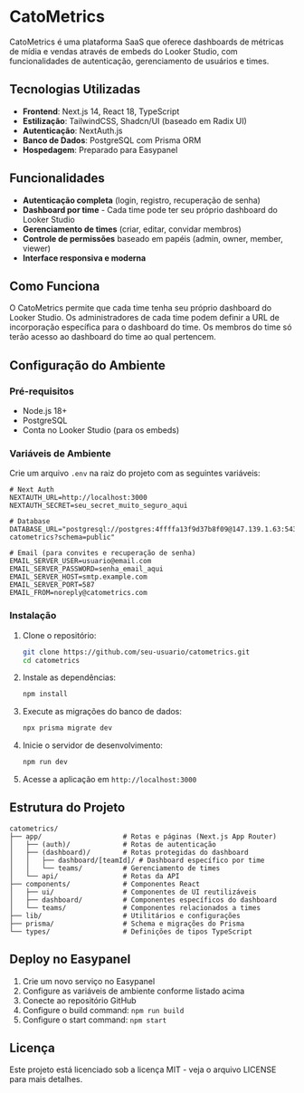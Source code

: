 # CatoMetrics

CatoMetrics é uma plataforma SaaS que oferece dashboards de métricas de mídia e vendas através de embeds do Looker Studio, com funcionalidades de autenticação, gerenciamento de usuários e times.

## Tecnologias Utilizadas

- **Frontend**: Next.js 14, React 18, TypeScript
- **Estilização**: TailwindCSS, Shadcn/UI (baseado em Radix UI)
- **Autenticação**: NextAuth.js
- **Banco de Dados**: PostgreSQL com Prisma ORM
- **Hospedagem**: Preparado para Easypanel

## Funcionalidades

- **Autenticação completa** (login, registro, recuperação de senha)
- **Dashboard por time** - Cada time pode ter seu próprio dashboard do Looker Studio
- **Gerenciamento de times** (criar, editar, convidar membros)
- **Controle de permissões** baseado em papéis (admin, owner, member, viewer)
- **Interface responsiva e moderna**

## Como Funciona

O CatoMetrics permite que cada time tenha seu próprio dashboard do Looker Studio. Os administradores de cada time podem definir a URL de incorporação específica para o dashboard do time. Os membros do time só terão acesso ao dashboard do time ao qual pertencem.

## Configuração do Ambiente

### Pré-requisitos

- Node.js 18+
- PostgreSQL
- Conta no Looker Studio (para os embeds)

### Variáveis de Ambiente

Crie um arquivo `.env` na raiz do projeto com as seguintes variáveis:

```
# Next Auth
NEXTAUTH_URL=http://localhost:3000
NEXTAUTH_SECRET=seu_secret_muito_seguro_aqui

# Database
DATABASE_URL="postgresql://postgres:4ffffa13f9d37b8f09@147.139.1.63:5432/catometrics_db-catometrics?schema=public"

# Email (para convites e recuperação de senha)
EMAIL_SERVER_USER=usuario@email.com
EMAIL_SERVER_PASSWORD=senha_email_aqui
EMAIL_SERVER_HOST=smtp.example.com
EMAIL_SERVER_PORT=587
EMAIL_FROM=noreply@catometrics.com
```

### Instalação

1. Clone o repositório:
   ```bash
   git clone https://github.com/seu-usuario/catometrics.git
   cd catometrics
   ```

2. Instale as dependências:
   ```bash
   npm install
   ```

3. Execute as migrações do banco de dados:
   ```bash
   npx prisma migrate dev
   ```

4. Inicie o servidor de desenvolvimento:
   ```bash
   npm run dev
   ```

5. Acesse a aplicação em `http://localhost:3000`

## Estrutura do Projeto

```
catometrics/
├── app/                    # Rotas e páginas (Next.js App Router)
│   ├── (auth)/             # Rotas de autenticação
│   ├── (dashboard)/        # Rotas protegidas do dashboard
│   │   ├── dashboard/[teamId]/ # Dashboard específico por time
│   │   └── teams/          # Gerenciamento de times
│   └── api/                # Rotas da API
├── components/             # Componentes React
│   ├── ui/                 # Componentes de UI reutilizáveis
│   ├── dashboard/          # Componentes específicos do dashboard
│   └── teams/              # Componentes relacionados a times
├── lib/                    # Utilitários e configurações
├── prisma/                 # Schema e migrações do Prisma
└── types/                  # Definições de tipos TypeScript
```

## Deploy no Easypanel

1. Crie um novo serviço no Easypanel
2. Configure as variáveis de ambiente conforme listado acima
3. Conecte ao repositório GitHub
4. Configure o build command: `npm run build`
5. Configure o start command: `npm start`

## Licença

Este projeto está licenciado sob a licença MIT - veja o arquivo LICENSE para mais detalhes. 